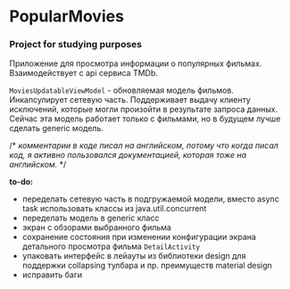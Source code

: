 # PopularMovies
### Project for studying purposes

Приложение для просмотра информации о популярных фильмах. Взаимодействует с api сервиса TMDb.

`MoviesUpdatableViewModel` - обновляемая модель фильмов. Инкапсулирует сетевую часть. Поддерживает выдачу клиенту исключений, которые могли произойти в результате запроса данных.
Сейчас эта модель работает только с фильмами, но в будущем лучше сделать generic модель.

/* *комментарии в коде писал на английском, потому что когда писал код, я активно пользовался документацией, которая тоже на английском.* */

**to-do:**
- переделать сетевую часть в подгружаемой модели, вместо async task использовать классы из java.util.concurrent
- переделать модель в generic класс
- экран с обзорами выбранного фильма
- сохранение состояния при изменении конфигурации экрана детального просмотра фильма `DetailActivity`
- упаковать интерфейс в лейауты из библиотеки design для поддержки collapsing тулбара и пр. преимуществ material design
- исправить баги
